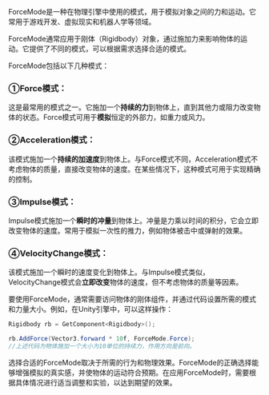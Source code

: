 ForceMode是一种在物理引擎中使用的模式，用于模拟对象之间的力和运动。它常用于游戏开发、虚拟现实和机器人学等领域。

ForceMode通常应用于刚体（Rigidbody）对象，通过施加力来影响物体的运动。它提供了不同的模式，可以根据需求选择合适的模式。

ForceMode包括以下几种模式：

### ①Force模式：

这是最常用的模式之一。它施加一个**持续的力**到物体上，直到其他力或阻力改变物体的状态。Force模式可用于**模拟**恒定的外部力，如重力或风力。

### ②Acceleration模式：

该模式施加一个**持续的加速度**到物体上。与Force模式不同，Acceleration模式不考虑物体的质量，直接改变物体的速度。在某些情况下，这种模式可用于实现精确的控制。

### ③Impulse模式：

Impulse模式施加一个**瞬时的冲量**到物体上。冲量是力乘以时间的积分，它会立即改变物体的速度。常用于模拟一次性的推力，例如物体被击中或弹射的效果。

### ④VelocityChange模式：

该模式施加一个瞬时的速度变化到物体上。与Impulse模式类似，VelocityChange模式会**立即改变**物体的速度，但不考虑物体的质量等因素。

要使用ForceMode，通常需要访问物体的刚体组件，并通过代码设置所需的模式和力量大小。例如，在Unity引擎中，可以这样操作：



```c#
Rigidbody rb = GetComponent<Rigidbody>();

rb.AddForce(Vector3.forward * 10f, ForceMode.Force);
//上述代码为物体施加一个大小为10单位的持续力，作用方向是前向。
```



选择合适的ForceMode取决于所需的行为和物理效果。ForceMode的正确选择能够增强模拟的真实感，并使物体的运动符合预期。在应用ForceMode时，需要根据具体情况进行适当调整和实验，以达到期望的效果。

